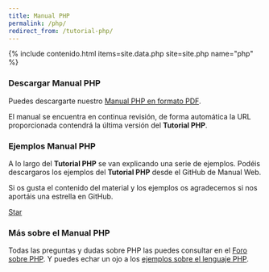 ```yaml
---
title: Manual PHP
permalink: /php/
redirect_from: /tutorial-php/
---
```


{% include contenido.html items=site.data.php site=site.php name="php" %}


### Descargar Manual PHP

Puedes descargarte nuestro [Manual PHP en formato PDF][PDFPHP].

El manual se encuentra en continua revisión, de forma automática la URL proporcionada contendrá la última versión del **Tutorial PHP**.

### Ejemplos Manual PHP

A lo largo del **Tutorial PHP** se van explicando una serie de ejemplos. Podéis descargaros los ejemplos del **Tutorial PHP** desde el GitHub de Manual Web.

Si os gusta el contenido del material y los ejemplos os agradecemos si nos aportáis una estrella en GitHub.

<a class="github-button" href="https://github.com/manualweb/manualweb" data-icon="octicon-star" data-style="mega" aria-label="Star manualweb/manualweb on GitHub">Star</a>

### Más sobre el Manual PHP

Todas las preguntas y dudas sobre PHP las puedes consultar en el [Foro sobre PHP][ForoPHP]. Y puedes echar un ojo a los [ejemplos sobre el lenguaje PHP][EjemplosPHP].

<script id="github-bjs" src="https://buttons.github.io/buttons.js" async="" defer="defer"></script>

[PDFPHP]: #
[ForoPHP]: https://dudasprogramacion.com/php
[EjemplosPHP]: http://lineadecodigo.com/php/

